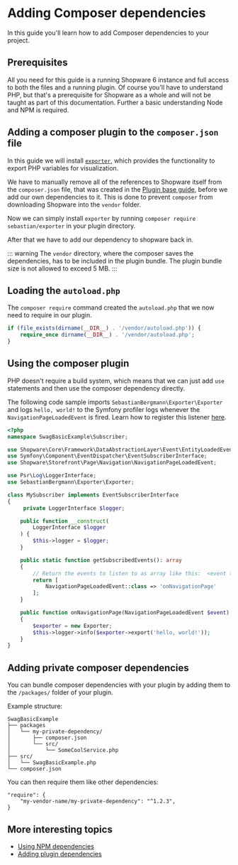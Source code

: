 # Adding Composer dependencies

In this guide you'll learn how to add Composer dependencies to your project.

## Prerequisites

All you need for this guide is a running Shopware 6 instance and full access to both the files and a running plugin. Of course you'll have to understand PHP, but that's a prerequisite for Shopware as a whole and will not be taught as part of this documentation. Further a basic understanding Node and NPM is required.

## Adding a composer plugin to the `composer.json` file

In this guide we will install [`exporter`](https://github.com/sebastianbergmann/exporter), which provides the functionality to export PHP variables for visualization.

We have to manually remove all of the references to Shopware itself from the `composer.json` file, that was created in the [Plugin base guide](../plugin-base-guide), before we add our own dependencies to it. This is done to prevent `composer` from downloading Shopware into the `vendor` folder.

Now we can simply install `exporter` by running `composer require sebastian/exporter` in your plugin directory.

After that we have to add our dependency to shopware back in.

::: warning
The `vendor` directory, where the composer saves the dependencies, has to be included in the plugin bundle. The plugin bundle size is not allowed to exceed 5 MB.
:::

## Loading the `autoload.php`

The `composer require` command created the `autoload.php` that we now need to require in our plugin.

<CodeBlock title="<plugin root>/src/SwagBasicExample.php">

```php
if (file_exists(dirname(__DIR__) . '/vendor/autoload.php')) {
    require_once dirname(__DIR__) . '/vendor/autoload.php';
}
```

</CodeBlock>

## Using the composer plugin

PHP doesn't require a build system, which means that we can just add `use` statements and then use the composer dependency directly.

The following code sample imports `SebastianBergmann\Exporter\Exporter` and logs `hello, world!` to the Symfony profiler logs whenever the `NavigationPageLoadedEvent` is fired. Learn how to register this listener [here](listening-to-events).

<CodeBlock title="<plugin root>/src/SwagBasicExample.php">

```php
<?php
namespace SwagBasicExample\Subscriber;

use Shopware\Core\Framework\DataAbstractionLayer\Event\EntityLoadedEvent;
use Symfony\Component\EventDispatcher\EventSubscriberInterface;
use Shopware\Storefront\Page\Navigation\NavigationPageLoadedEvent;

use Psr\Log\LoggerInterface;
use SebastianBergmann\Exporter\Exporter;

class MySubscriber implements EventSubscriberInterface
{
     private LoggerInterface $logger;

    public function __construct(
        LoggerInterface $logger
    ) {
        $this->logger = $logger;
    }

    public static function getSubscribedEvents(): array
    {
        // Return the events to listen to as array like this:  <event to listen to> => <method to execute>
        return [
            NavigationPageLoadedEvent::class => 'onNavigationPage'
        ];
    }

    public function onNavigationPage(NavigationPageLoadedEvent $event)
    {
        $exporter = new Exporter;
        $this->logger->info($exporter->export('hello, world!'));
    }
}
```

</CodeBlock>

## Adding private composer dependencies

You can bundle composer dependencies with your plugin by adding them to the `/packages/` folder of your plugin.

Example structure:

```text
SwagBasicExample
├── packages
│   └── my-private-dependency/
│       ├── composer.json
│       └── src/
│           └── SomeCoolService.php
├── src/
│   └── SwagBasicExample.php
└── composer.json
```

You can then require them like other dependencies:

```text
"require": {
    "my-vendor-name/my-private-dependency": "^1.2.3",
}
```

## More interesting topics

* [Using NPM dependencies](using-npm-dependencies)
* [Adding plugin dependencies](add-plugin-dependencies)
